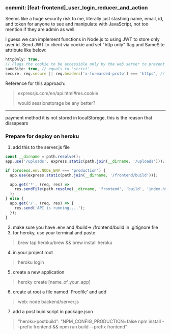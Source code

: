 ### commit: [feat-frontend]\_user_login_reducer_and_action

Seems like a huge security risk to me, literally just stashing name, email, id, and token for anyone to see and manipulate with JavaScript, not too mention if they are admin as well.

I guess we can implement functions in Node.js to using JWT to store only user id.
Send JWT to client via cookie and set "http only" flag and SameSite attribute like below:

```javascript
httpOnly: true,
// Flags the cookie to be accessible only by the web server to prevent cross site scripting attack
sameSite: true, // equals to 'strict'
secure: req.secure || req.headers['x-forwarded-proto'] === 'https', // Use it if your site has SSL connect set up
```

Reference for this approach:

> expressjs.com/en/api.html#res.cookie
>
> would sessionstorage be any better?

---

payment method it is not stored in localStorege, this is the reason that dissapears

### Prepare for deploy on heroku
1. add this to the server.js file

```javascript
const __dirname = path.resolve();
app.use('/uploads', express.static(path.join(__dirname, '/uploads')));

if (process.env.NODE_ENV === 'production') {
  app.use(express.static(path.join(__dirname, '/frontend/build')));

  app.get('*', (req, res) =>
    res.sendFile(path.resolve(__dirname, 'frontend', 'build', 'index.html'))
  );
} else {
  app.get('/', (req, res) => {
    res.send('API is running....');
  });
}
```
2. make sure you have .env and /build-> /frontend/build in .gitignore file
3. for heroky, use your terminal and paste 
> brew tap heroku/brew && brew install heroku

4. in your project root
> heroku login

5. create a new application
> heroky create [name_of_your_app]

6. create at root a file named 'Procfile' and add
> web: node backend/server.js

7. add a post buid script in package.json
> "heroku-postbuild": "NPM_CONFIG_PRODUCTION=false npm install --prefix frontend && npm run build --prefix frontend"